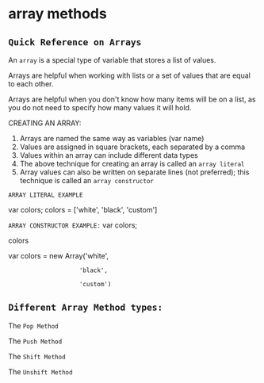 #    array methods
## `Quick Reference on Arrays`
An `array` is a special type of variable that stores a list of values.

Arrays are helpful when working with lists or a set of values that are equal
to each other.

Arrays are helpful when you don't know how many items will be on a list, as
you do not need to specify how many values it will hold.

CREATING AN ARRAY:
1. Arrays are named the same way as variables (var name)
2. Values are assigned in square brackets, each separated by a comma
3. Values within an array can include different data types
4. The above technique for creating an array is called an `array literal`
5. Array values can also be written on separate lines (not preferred); this
   technique is called an `array constructor`

`ARRAY LITERAL EXAMPLE`

var colors;
colors = ['white', 'black', 'custom']

`ARRAY CONSTRUCTOR EXAMPLE:`
var colors;

colors

var colors = new Array('white',

                        'black',

                        'custom')


## `Different Array Method types:`

The `Pop Method`


The `Push Method`


The `Shift Method`


The `Unshift Method`
